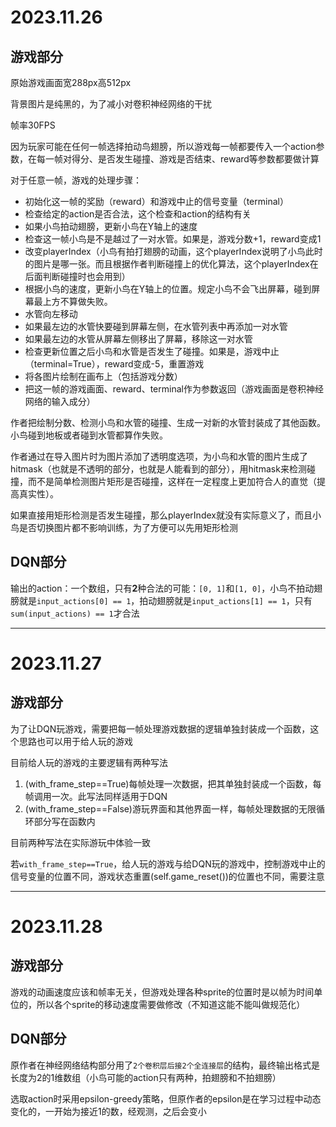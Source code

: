 

# 2023.11.26

## 游戏部分

原始游戏画面宽288px高512px

背景图片是纯黑的，为了减小对卷积神经网络的干扰

帧率30FPS

因为玩家可能在任何一帧选择拍动鸟翅膀，所以游戏每一帧都要传入一个action参数，在每一帧对得分、是否发生碰撞、游戏是否结束、reward等参数都要做计算

对于任意一帧，游戏的处理步骤：
- 初始化这一帧的奖励（reward）和游戏中止的信号变量（terminal）
- 检查给定的action是否合法，这个检查和action的结构有关
- 如果小鸟拍动翅膀，更新小鸟在Y轴上的速度
- 检查这一帧小鸟是不是越过了一对水管。如果是，游戏分数+1，reward变成1
- 改变playerIndex（小鸟有拍打翅膀的动画，这个playerIndex说明了小鸟此时的图片是哪一张。而且根据作者判断碰撞上的优化算法，这个playerIndex在后面判断碰撞时也会用到）
- 根据小鸟的速度，更新小鸟在Y轴上的位置。规定小鸟不会飞出屏幕，碰到屏幕最上方不算做失败。
- 水管向左移动
- 如果最左边的水管快要碰到屏幕左侧，在水管列表中再添加一对水管
- 如果最左边的水管从屏幕左侧移出了屏幕，移除这一对水管
- 检查更新位置之后小鸟和水管是否发生了碰撞。如果是，游戏中止（terminal=True），reward变成-5，重置游戏
- 将各图片绘制在画布上（包括游戏分数）
- 把这一帧的游戏画面、reward、terminal作为参数返回（游戏画面是卷积神经网络的输入成分）

作者把绘制分数、检测小鸟和水管的碰撞、生成一对新的水管封装成了其他函数。小鸟碰到地板或者碰到水管都算作失败。

作者通过在导入图片时为图片添加了透明度选项，为小鸟和水管的图片生成了hitmask（也就是不透明的部分，也就是人能看到的部分），用hitmask来检测碰撞，而不是简单检测图片矩形是否碰撞，这样在一定程度上更加符合人的直觉（提高真实性）。

如果直接用矩形检测是否发生碰撞，那么playerIndex就没有实际意义了，而且小鸟是否切换图片都不影响训练，为了方便可以先用矩形检测

## DQN部分

输出的action：一个数组，只有**2**种合法的可能：`[0, 1]`和`[1, 0]`，小鸟不拍动翅膀就是`input_actions[0] == 1`，拍动翅膀就是`input_actions[1] == 1`，只有`sum(input_actions) == 1`才合法

---

# 2023.11.27

## 游戏部分

为了让DQN玩游戏，需要把每一帧处理游戏数据的逻辑单独封装成一个函数，这个思路也可以用于给人玩的游戏

目前给人玩的游戏的主要逻辑有两种写法

1. (with_frame_step==True)每帧处理一次数据，把其单独封装成一个函数，每帧调用一次。此写法同样适用于DQN
2. (with_frame_step==False)游玩界面和其他界面一样，每帧处理数据的无限循环部分写在函数内

目前两种写法在实际游玩中体验一致

若`with_frame_step==True`，给人玩的游戏与给DQN玩的游戏中，控制游戏中止的信号变量的位置不同，游戏状态重置(self.game_reset())的位置也不同，需要注意

---

# 2023.11.28

## 游戏部分

游戏的动画速度应该和帧率无关，但游戏处理各种sprite的位置时是以帧为时间单位的，所以各个sprite的移动速度需要做修改（不知道这能不能叫做规范化）

## DQN部分

原作者在神经网络结构部分用了`2个卷积层后接2个全连接层`的结构，最终输出格式是长度为2的1维数组（小鸟可能的action只有两种，拍翅膀和不拍翅膀）

选取action时采用epsilon-greedy策略，但原作者的epsilon是在学习过程中动态变化的，一开始为接近1的数，经观测，之后会变小
